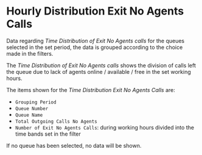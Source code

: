 # Hourly Distribution Exit No Agents Calls

Data regarding *Time Distribution of Exit No Agents calls* 
for the queues selected in the set period, the data is
grouped according to the choice made in the filters.

The *Time Distribution of Exit No Agents calls* shows the
division of calls left the queue due to lack of agents
online / available / free in the set working hours.

The items shown for the *Time Distribution Exit
No Agents Calls* are:

- `Grouping Period`
- `Queue Number`
- `Queue Name`
- `Total Outgoing Calls No Agents`
- `Number of Exit No Agents Calls`: during working hours
divided into the time bands set in the filter

If no queue has been selected, no data will be shown.

